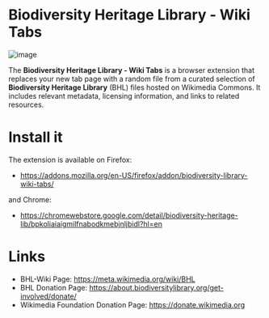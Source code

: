 # Biodiversity Heritage Library - Wiki Tabs

![image](https://github.com/user-attachments/assets/277032b9-ec8b-4981-96e3-fa87554cc4e3)


The **Biodiversity Heritage Library - Wiki Tabs** is a browser extension that replaces your new tab page with a random file from a curated selection of **Biodiversity Heritage Library** (BHL) files hosted on Wikimedia Commons. It includes relevant metadata, licensing information, and links to related resources.


# Install it 

The extension is available on Firefox:
  * https://addons.mozilla.org/en-US/firefox/addon/biodiversity-library-wiki-tabs/ 

and Chrome:
 * https://chromewebstore.google.com/detail/biodiversity-heritage-lib/bpkoliaiaigmilfnabodkmebjnljbidl?hl=en

# Links

  -  BHL-Wiki Page: https://meta.wikimedia.org/wiki/BHL
  -  BHL Donation Page: https://about.biodiversitylibrary.org/get-involved/donate/
  -  Wikimedia Foundation Donation Page: https://donate.wikimedia.org
